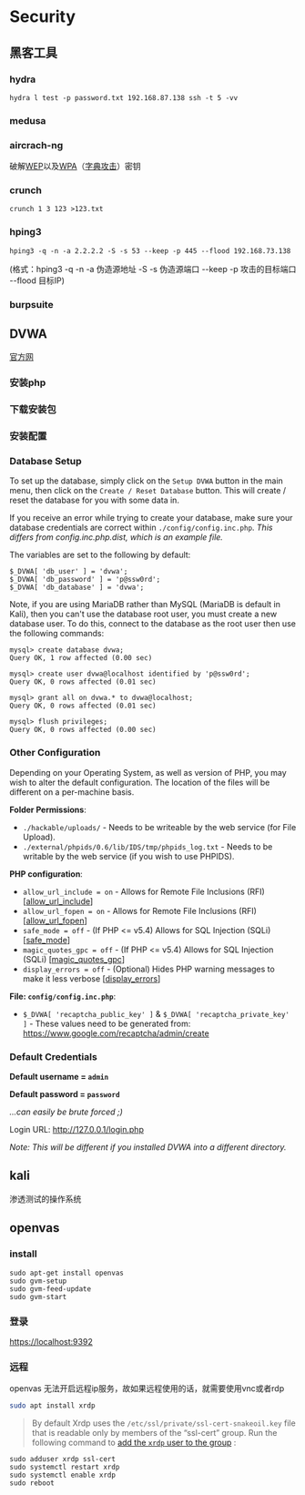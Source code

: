 Security
=======

## 黑客工具

### hydra

```
hydra l test -p password.txt 192.168.87.138 ssh -t 5 -vv
```



### medusa



### aircrach-ng

破解[WEP](https://zh.wikipedia.org/wiki/有線等效加密)以及[WPA](https://zh.wikipedia.org/w/index.php?title=Wi-Fi_Protected_Access&action=edit&redlink=1)（[字典攻击](https://zh.wikipedia.org/w/index.php?title=字典攻击&action=edit&redlink=1)）密钥



### crunch

```
crunch 1 3 123 >123.txt
```

### hping3

```
hping3 -q -n -a 2.2.2.2 -S -s 53 --keep -p 445 --flood 192.168.73.138
```

(格式：hping3 -q -n -a 伪造源地址 -S -s 伪造源端口 --keep -p 攻击的目标端口 --flood 目标IP)

### burpsuite



## DVWA

[官方网](https://github.com/digininja/DVWA)

### 安装php

### 下载安装包

### 安装配置

### Database Setup

To set up the database, simply click on the `Setup DVWA` button in the main menu, then click on the `Create / Reset Database` button. This will create / reset the database for you with some data in.

If you receive an error while trying to create your database, make sure your database credentials are correct within `./config/config.inc.php`. *This differs from config.inc.php.dist, which is an example file.*

The variables are set to the following by default:

```
$_DVWA[ 'db_user' ] = 'dvwa';
$_DVWA[ 'db_password' ] = 'p@ssw0rd';
$_DVWA[ 'db_database' ] = 'dvwa';
```

Note, if you are using MariaDB rather than MySQL (MariaDB is default in Kali), then you can't use the database root user, you must create a new database user. To do this, connect to the database as the root user then use the following commands:

```
mysql> create database dvwa;
Query OK, 1 row affected (0.00 sec)

mysql> create user dvwa@localhost identified by 'p@ssw0rd';
Query OK, 0 rows affected (0.01 sec)

mysql> grant all on dvwa.* to dvwa@localhost;
Query OK, 0 rows affected (0.01 sec)

mysql> flush privileges;
Query OK, 0 rows affected (0.00 sec)
```

### Other Configuration

Depending on your Operating System, as well as version of PHP, you may wish to alter the default configuration. The location of the files will be different on a per-machine basis.

**Folder Permissions**:

- `./hackable/uploads/` - Needs to be writeable by the web service (for File Upload).
- `./external/phpids/0.6/lib/IDS/tmp/phpids_log.txt` - Needs to be writable by the web service (if you wish to use PHPIDS).

**PHP configuration**:

- `allow_url_include = on` - Allows for Remote File Inclusions (RFI) [[allow_url_include](https://secure.php.net/manual/en/filesystem.configuration.php#ini.allow-url-include)]
- `allow_url_fopen = on` - Allows for Remote File Inclusions (RFI) [[allow_url_fopen](https://secure.php.net/manual/en/filesystem.configuration.php#ini.allow-url-fopen)]
- `safe_mode = off` - (If PHP <= v5.4) Allows for SQL Injection (SQLi) [[safe_mode](https://secure.php.net/manual/en/features.safe-mode.php)]
- `magic_quotes_gpc = off` - (If PHP <= v5.4) Allows for SQL Injection (SQLi) [[magic_quotes_gpc](https://secure.php.net/manual/en/security.magicquotes.php)]
- `display_errors = off` - (Optional) Hides PHP warning messages to make it less verbose [[display_errors](https://secure.php.net/manual/en/errorfunc.configuration.php#ini.display-errors)]

**File: `config/config.inc.php`**:

- `$_DVWA[ 'recaptcha_public_key' ]` & `$_DVWA[ 'recaptcha_private_key' ]` - These values need to be generated from: https://www.google.com/recaptcha/admin/create

### Default Credentials

**Default username = `admin`**

**Default password = `password`**

*...can easily be brute forced ;)*

Login URL: http://127.0.0.1/login.php

*Note: This will be different if you installed DVWA into a different directory.*



## kali

渗透测试的操作系统

## openvas

### install

```
sudo apt-get install openvas
sudo gvm-setup
sudo gvm-feed-update
sudo gvm-start
```

### 登录

[https://localhost:9392](https://localhost:9392/)

### 远程

openvas 无法开启远程ip服务，故如果远程使用的话，就需要使用vnc或者rdp

```sh
sudo apt install xrdp 

```

> By default Xrdp uses the `/etc/ssl/private/ssl-cert-snakeoil.key` file that is readable only by members of the “ssl-cert” group. Run the following command to [add the `xrdp` user to the group](https://linuxize.com/post/how-to-add-user-to-group-in-linux/) :

```
sudo adduser xrdp ssl-cert  
sudo systemctl restart xrdp
sudo systemctl enable xrdp
sudo reboot
```

